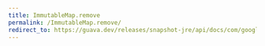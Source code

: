```yaml
---
title: ImmutableMap.remove
permalink: /ImmutableMap.remove/
redirect_to: https://guava.dev/releases/snapshot-jre/api/docs/com/google/common/collect/ImmutableMap.html#remove-java.lang.Object-
---
```

